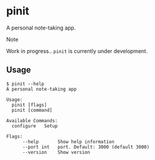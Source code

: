 # pinit
A personal note-taking app.

> [!Note]
> Work in progress.. `pinit` is currently under development.

## Usage
```console
$ pinit --help
A personal note-taking app

Usage:
  pinit [flags]
  pinit [command]

Available Commands:
  configure   Setup

Flags:
      --help       Show help information
      --port int   port. Default: 3000 (default 3000)
      --version    Show version
```
